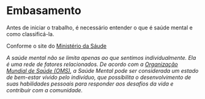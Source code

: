 # Embasamento

Antes de iniciar o trabalho, é necessário entender o que é saúde mental e como classificá-la.

Conforme o site do [Ministério da Sáude](https://www.gov.br/saude/pt-br/assuntos/saude-de-a-a-z/s/saude-mental)

*A saúde mental não se limita apenas ao que sentimos individualmente. Ela é uma rede de fatores relacionados. De acordo com a [Organização Mundial de Saúde (OMS)](https://www.who.int/health-topics/mental-health#tab=tab_1), a Saúde Mental pode ser considerada um estado de bem-estar vivido pelo indivíduo, que possibilita o desenvolvimento de suas habilidades pessoais para responder aos desafios da vida e contribuir com a comunidade.*
